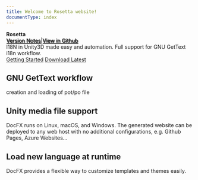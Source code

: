 ```yaml
---
title: Welcome to Rosetta website!
documentType: index
---
```

<style type="text/css">
footer{
  position: relative;
}
.version-link,.github-link {
    text-shadow: black 0.1em 0.1em 0.1em}
</style>

<div class="hero">
  <div class="wrap">
    <div class="text">
      <strong>Rosetta</strong>
    </div>
    <div class="buttons-unit-small">
      <a class="version-link" href="">Version Notes</a><span>|</span><a class="github-link" href="https://github.com/molingyu/Rosetta">View in Github</a>
    </div>
    <div class="minitext">
      I18N in Unity3D made easy and automation. Full support for GNU GetText i18n workflow.
    </div>
    <div class="buttons-unit">
      <a href="Guides/gettingStarted.md" class="button"><i class="glyphicon glyphicon-send"></i>Getting Started</a>
      <a href="https://github.com/molingyu/Rosetta/releases" class="button"><i class="glyphicon glyphicon-download"></i>Download Latest</a>
    </div>
  </div>
</div>

<div class="key-section">
  <div class="container">
    <div class="row">
      <div class="col-md-8 col-md-offset-2 text-center">
        <section>
          <h2>GNU GetText workflow</h2>
          <p class="lead">creation and loading of pot/po file</p>
        </section>
      </div>
    </div>
  </div>
</div>
<div class="counter-key-section">
  <div class="container">
    <div class="row">
      <div class="col-md-8 col-md-offset-2 text-center">
        <section>
          <h2>Unity media file support</h2>
          <p class="lead">DocFX runs on Linux, macOS, and Windows. The generated website can be deployed to any web host with no additional configurations, e.g. Github Pages, Azure Websites...</p>
        </section>
      </div>
    </div>
  </div>
</div>
<div class="key-section">
  <div class="container content">
    <div class="row">
      <div class="col-md-8 col-md-offset-2 text-center">
        <section>
          <h2>Load new language at runtime</h2>
          <p class="lead">DocFX provides a flexible way to customize templates and themes easily.</p>
        </section>
      </div>
    </div>
  </div>
</div>